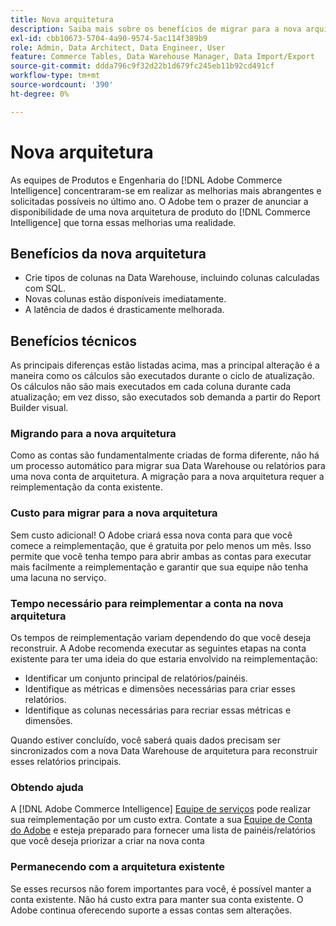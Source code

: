 ```yaml
---
title: Nova arquitetura
description: Saiba mais sobre os benefícios de migrar para a nova arquitetura.
exl-id: cbb10673-5704-4a90-9574-5ac114f389b9
role: Admin, Data Architect, Data Engineer, User
feature: Commerce Tables, Data Warehouse Manager, Data Import/Export
source-git-commit: ddda796c9f32d22b1d679fc245eb11b92cd491cf
workflow-type: tm+mt
source-wordcount: '390'
ht-degree: 0%

---
```


# Nova arquitetura

As equipes de Produtos e Engenharia do [!DNL Adobe Commerce Intelligence] concentraram-se em realizar as melhorias mais abrangentes e solicitadas possíveis no último ano. O Adobe tem o prazer de anunciar a disponibilidade de uma nova arquitetura de produto do [!DNL Commerce Intelligence] que torna essas melhorias uma realidade.

## Benefícios da nova arquitetura

* Crie tipos de colunas na Data Warehouse, incluindo colunas calculadas com SQL.
* Novas colunas estão disponíveis imediatamente.
* A latência de dados é drasticamente melhorada.

## Benefícios técnicos

As principais diferenças estão listadas acima, mas a principal alteração é a maneira como os cálculos são executados durante o ciclo de atualização. Os cálculos não são mais executados em cada coluna durante cada atualização; em vez disso, são executados sob demanda a partir do Report Builder visual.

### Migrando para a nova arquitetura

Como as contas são fundamentalmente criadas de forma diferente, não há um processo automático para migrar sua Data Warehouse ou relatórios para uma nova conta de arquitetura. A migração para a nova arquitetura requer a reimplementação da conta existente.

### Custo para migrar para a nova arquitetura

Sem custo adicional! O Adobe criará essa nova conta para que você comece a reimplementação, que é gratuita por pelo menos um mês. Isso permite que você tenha tempo para abrir ambas as contas para executar mais facilmente a reimplementação e garantir que sua equipe não tenha uma lacuna no serviço.

### Tempo necessário para reimplementar a conta na nova arquitetura

Os tempos de reimplementação variam dependendo do que você deseja reconstruir. A Adobe recomenda executar as seguintes etapas na conta existente para ter uma ideia do que estaria envolvido na reimplementação:

* Identificar um conjunto principal de relatórios/painéis.
* Identifique as métricas e dimensões necessárias para criar esses relatórios.
* Identifique as colunas necessárias para recriar essas métricas e dimensões.

Quando estiver concluído, você saberá quais dados precisam ser sincronizados com a nova Data Warehouse de arquitetura para reconstruir esses relatórios principais.

### Obtendo ajuda

A [!DNL Adobe Commerce Intelligence] [Equipe de serviços](https://experienceleague.adobe.com/docs/commerce-knowledge-base/kb/troubleshooting/miscellaneous/mbi-service-policies.html?lang=pt-BR) pode realizar sua reimplementação por um custo extra. Contate a sua [Equipe de Conta do Adobe](../../guide-overview.md#Submitting-a-Support-Ticket) e esteja preparado para fornecer uma lista de painéis/relatórios que você deseja priorizar a criar na nova conta

### Permanecendo com a arquitetura existente

Se esses recursos não forem importantes para você, é possível manter a conta existente. Não há custo extra para manter sua conta existente. O Adobe continua oferecendo suporte a essas contas sem alterações.
